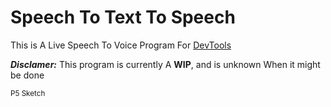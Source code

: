 # Speech To Text To Speech

This is A Live Speech To Voice Program For [DevTools](https://github.com/ErrorBot1122/Dev-Tools)

***Disclamer:*** This program is currently A **WIP**, and is unknown When it might be done

<small><a 
herf="https://editor.p5js.org/Errorbot_1122/sketches/i4614w-4t">P5 Sketch</a></small>